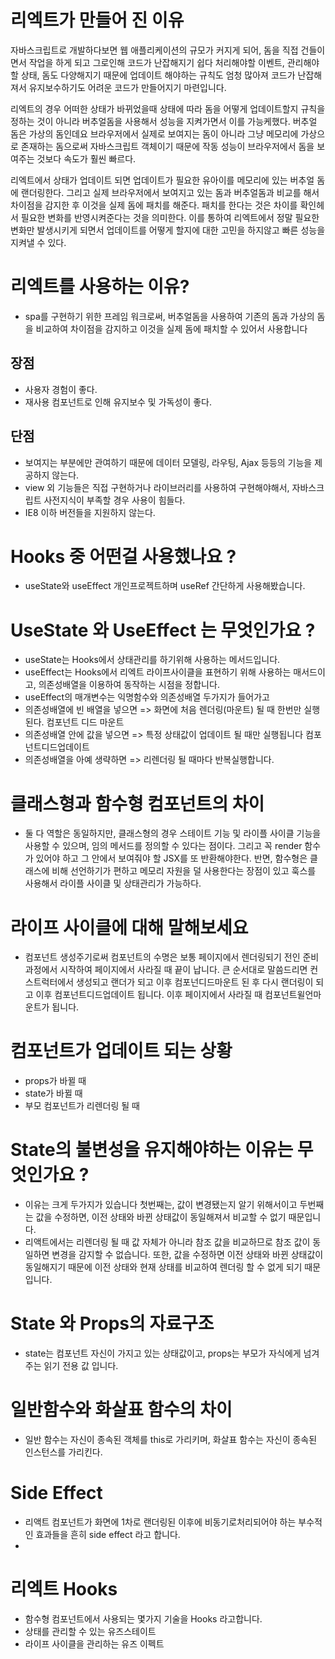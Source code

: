 # 리엑트가 만들어 진 이유

자바스크립트로 개발하다보면 웹 애플리케이션의 규모가 커지게 되어,
돔을 직접 건들이면서 작업을 하게 되고 그로인해 코드가 난잡해지기 쉽다
처리해야할 이벤트, 관리해야할 상태, 돔도 다양해지기 때문에
업데이트 해야하는 규칙도 엄청 많아져 코드가 난잡해져서 유지보수하기도 어려운 코드가 만들어지기 마련입니다.

리엑트의 경우
어떠한 상태가 바뀌었을때 상태에 따라 돔을 어떻게 업데이트할지 규칙을 정하는 것이 아니라
버추얼돔을 사용해서 성능을 지켜가면서 이를 가능케했다.
버추얼 돔은 가상의 돔인데요 브라우저에서 실제로 보여지는 돔이 아니라
그냥 메모리에 가상으로 존재하는 돔으로써 자바스크립트 객체이기 때문에
작동 성능이 브라우저에서 돔을 보여주는 것보다 속도가 훨씬 빠르다.

리엑트에서 상태가 업데이트 되면 업데이트가 필요한 유아이를 메모리에 있는 버추얼 돔에 랜더링한다.
그리고 실제 브라우저에서 보여지고 있는 돔과 버추얼돔과 비교를 해서
차이점을 감지한 후 이것을 실제 돔에 패치를 해준다.
패치를 한다는 것은 차이를 확인헤서 필요한 변화를 반영시켜준다는 것을 의미한다.
이를 통하여 리엑트에서 정말 필요한 변화만 발생시키게 되면서 업데이트를 어떻게 할지에 대한 고민을 하지않고 빠른 성능을 지켜낼 수 있다.

# 리엑트를 사용하는 이유?

- spa를 구현하기 위한 프레임 워크로써, 버추얼돔을 사용하여 기존의 돔과 가상의 돔을 비교하여 차이점을 감지하고 이것을 실제 돔에 패치할 수 있어서 사용합니다

## 장점

- 사용자 경험이 좋다.
- 재사용 컴포넌트로 인해 유지보수 및 가독성이 좋다.

## 단점

- 보여지는 부분에만 관여하기 때문에 데이터 모델링, 라우팅, Ajax 등등의 기능을 제공하지 않는다.
- view 외 기능들은 직접 구현하거나 라이브러리를 사용하여 구현해야해서, 자바스크립트 사전지식이 부족할 경우 사용이 힘들다.
- IE8 이하 버전들을 지원하지 않는다.

# Hooks 중 어떤걸 사용했나요 ?

- useState와 useEffect 개인프로젝트하며 useRef 간단하게 사용해봤습니다.

# UseState 와 UseEffect 는 무엇인가요 ?

- useState는 Hooks에서 상태관리를 하기위해 사용하는 메서드입니다.
- useEffect는 Hooks에서 리엑트 라이프사이클을 표현하기 위해 사용하는 매서드이고, 의존성배열을 이용하여 동작하는 시점을 정합니다.
- useEffect의 매개변수는 익명함수와 의존성배열 두가지가 들어가고
- 의존성배열에 빈 배열을 넣으면 => 화면에 처음 렌더링(마운트) 될 때 한번만 실행된다. 컴포넌트 디드 마운트
- 의존성배열 안에 값을 넣으면 => 특정 상태값이 업데이트 될 때만 실행됩니다
  컴포넌트디드업데이트
- 의존성배열을 아예 생략하면 => 리렌더링 될 때마다 반복실행합니다.

# 클래스형과 함수형 컴포넌트의 차이

- 둘 다 역할은 동일하지만, 클래스형의 경우 스테이트 기능 및 라이플 사이클 기능을 사용할 수 있으며, 임의 메서드를 정의할 수 있다는 점이다. 그리고 꼭 render 함수가 있어야 하고 그 안에서 보여줘야 할 JSX를 또 반환해야한다. 반면, 함수형은 클래스에 비해 선언하기가 편하고 메모리 자원을 덜 사용한다는 장점이 있고 훅스를 사용해서 라이플 사이클 및 상태관리가 가능하다.

# 라이프 사이클에 대해 말해보세요

- 컴포넌트 생성주기로써 컴포넌트의 수명은 보통 페이지에서 렌더링되기 전인 준비 과정에서 시작하여 페이지에서 사라질 때 끝이 납니다.
  큰 순서대로 말씀드리면 컨스트럭터에서 생성되고 랜더가 되고 이후 컴포넌디드마운트 된 후 다시 랜더링이 되고 이후 컴포넌트디드업데이트 됩니다. 이후 페이지에서 사라질 때 컴포넌트윌언마운트가 됩니다.

# 컴포넌트가 업데이트 되는 상황

- props가 바뀔 때
- state가 바뀔 때
- 부모 컴포넌트가 리렌더링 될 때

# State의 불변성을 유지해야하는 이유는 무엇인가요 ?

- 이유는 크게 두가지가 있습니다
  첫번째는, 값이 변경됐는지 알기 위해서이고 두번째는 값을 수정하면, 이전 상태와 바뀐 상태값이 동일해져서 비교할 수 없기 때문입니다.
- 리액트에서는 리렌더링 될 때 값 자체가 아니라 참조 값을 비교하므로 참조 값이 동일하면 변경을 감지할 수 없습니다.
  또한, 값을 수정하면 이전 상태와 바뀐 상태값이 동일해지기 때문에 이전 상태와 현재 상태를 비교하여 렌더링 할 수 없게 되기 때문입니다.

# State 와 Props의 자료구조

- state는 컴포넌트 자신이 가지고 있는 상태값이고,
  props는 부모가 자식에게 넘겨주는 읽기 전용 값 입니다.

# 일반함수와 화살표 함수의 차이

- 일반 함수는 자신이 종속된 객체를 this로 가리키며, 화살표 함수는 자신이 종속된 인스턴스를 가리킨다.

# Side Effect

- 리액트 컴포넌트가 화면에 1차로 랜더링된 이후에 비동기로처리되어야 하는 부수적인 효과들을 흔히 side effect 라고 합니다.
-

# 리엑트 Hooks

- 함수형 컴포넌트에서 사용되는 몇가지 기술을 Hooks 라고합니다.
- 상태를 관리할 수 있는 유즈스테이트
- 라이프 사이클을 관리하는 유즈 이펙트
